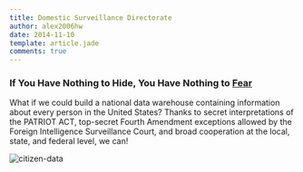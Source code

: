 ```yaml
---
title: Domestic Surveillance Directorate
author: alex2006hw
date: 2014-11-10
template: article.jade
comments: true
---
```


### If You Have Nothing to Hide, You Have Nothing to [Fear](https://nsa.gov1.info/data/)

What if we could build a national data warehouse containing information about every person in the United States? Thanks to secret interpretations of the PATRIOT ACT, top-secret Fourth Amendment exceptions allowed by the Foreign Intelligence Surveillance Court, and broad cooperation at the local, state, and federal level, we can!

![citizen-data](/images/collect-citizen-data.jpg)

